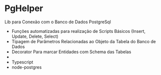 # PgHelper
Lib para Conexão com o Banco de Dados PostgreSql

<ul>
  <li>Funções automatizadas para realização de Scripts Básicos (Insert, Update, Delete, Select)</li>
  <li>Tipagem de Parâmetros Relacionadas ao Objeto da Tabela do Banco de Dados</li>
  <li>Decorator Para marcar Entidades com Schema das Tabelas<li>
  <li>Typescript</li>
  <li>node-postgres</li>
</ul>

